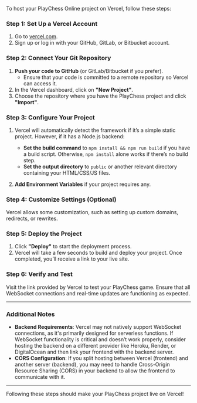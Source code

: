 To host your PlayChess Online project on Vercel, follow these steps:

### Step 1: Set Up a Vercel Account
1. Go to [vercel.com](https://vercel.com/).
2. Sign up or log in with your GitHub, GitLab, or Bitbucket account.

### Step 2: Connect Your Git Repository
1. **Push your code to GitHub** (or GitLab/Bitbucket if you prefer).
   - Ensure that your code is committed to a remote repository so Vercel can access it.
2. In the Vercel dashboard, click on **"New Project"**.
3. Choose the repository where you have the PlayChess project and click **"Import"**.

### Step 3: Configure Your Project
1. Vercel will automatically detect the framework if it’s a simple static project. However, if it has a Node.js backend:
   - **Set the build command** to `npm install && npm run build` if you have a build script. Otherwise, `npm install` alone works if there’s no build step.
   - **Set the output directory** to `public` or another relevant directory containing your HTML/CSS/JS files.

2. **Add Environment Variables** if your project requires any.

### Step 4: Customize Settings (Optional)
Vercel allows some customization, such as setting up custom domains, redirects, or rewrites.

### Step 5: Deploy the Project
1. Click **"Deploy"** to start the deployment process.
2. Vercel will take a few seconds to build and deploy your project. Once completed, you’ll receive a link to your live site.

### Step 6: Verify and Test
Visit the link provided by Vercel to test your PlayChess game. Ensure that all WebSocket connections and real-time updates are functioning as expected.

---

### Additional Notes
- **Backend Requirements**: Vercel may not natively support WebSocket connections, as it's primarily designed for serverless functions. If WebSocket functionality is critical and doesn’t work properly, consider hosting the backend on a different provider like Heroku, Render, or DigitalOcean and then link your frontend with the backend server.
- **CORS Configuration**: If you split hosting between Vercel (frontend) and another server (backend), you may need to handle Cross-Origin Resource Sharing (CORS) in your backend to allow the frontend to communicate with it.

---

Following these steps should make your PlayChess project live on Vercel!
